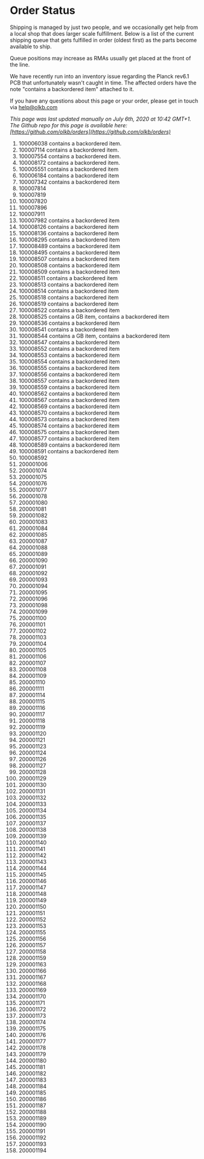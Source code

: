 # Order Status

Shipping is managed by just two people, and we occasionally get help from a local shop that does larger scale fulfillment. Below is a list of the current shipping queue that gets fulfilled in order (oldest first) as the parts become available to ship.

Queue positions may increase as RMAs usually get placed at the front of the line.

We have recently run into an inventory issue regarding the Planck rev6.1 PCB that unfortunately wasn't caught in time. The affected orders have the note "contains a backordered item" attached to it.

If you have any questions about this page or your order, please get in touch via help@olkb.com

*This page was last updated manually on July 6th, 2020 at 10:42 GMT+1. The Github repo for this page is available here: [https://github.com/olkb/orders](https://github.com/olkb/orders)*

 1. 100006038 contains a backordered item.
 2. 100007114 contains a backordered item.
 3. 100007554 contains a backordered item.
 4. 100008172 contains a backordered item.
 5. 100005551 contains a backordered item
 6. 100006184 contains a backordered item
 7. 100007342 contains a backordered item
 8. 100007814
 9. 100007819
 10. 100007820
 11. 100007896
 12. 100007911
 13. 100007982 contains a backordered item
 14. 100008126 contains a backordered item
 15. 100008136 contains a backordered item
 16. 100008295 contains a backordered item
 17. 100008489 contains a backordered item
 18. 100008495 contains a backordered item
 19. 100008507 contains a backordered item
 20. 100008508 contains a backordered item
 21. 100008509 contains a backordered item
 22. 100008511 contains a backordered item
 23. 100008513 contains a backordered item
 24. 100008514 contains a backordered item
 25. 100008518 contains a backordered item
 26. 100008519 contains a backordered item
 27. 100008522 contains a backordered item
 28. 100008525 contains a GB item, contains a backordered item
 29. 100008536 contains a backordered item
 30. 100008541 contains a backordered item
 31. 100008544 contains a GB item, contains a backordered item
 32. 100008547 contains a backordered item
 33. 100008552 contains a backordered item
 34. 100008553 contains a backordered item
 35. 100008554 contains a backordered item
 36. 100008555 contains a backordered item
 37. 100008556 contains a backordered item
 38. 100008557 contains a backordered item
 39. 100008559 contains a backordered item
 40. 100008562 contains a backordered item
 41. 100008567 contains a backordered item
 42. 100008569 contains a backordered item
 43. 100008570 contains a backordered item
 44. 100008573 contains a backordered item
 45. 100008574 contains a backordered item
 46. 100008575 contains a backordered item
 47. 100008577 contains a backordered item
 48. 100008589 contains a backordered item
 49. 100008591 contains a backordered item
 50. 100008592
 51. 200001006
 52. 200001074
 53. 200001075
 54. 200001076
 55. 200001077
 56. 200001078
 57. 200001080
 58. 200001081
 59. 200001082
 60. 200001083
 61. 200001084
 62. 200001085
 63. 200001087
 64. 200001088
 65. 200001089
 66. 200001090
 67. 200001091
 68. 200001092
 69. 200001093
 70. 200001094
 71. 200001095
 72. 200001096
 73. 200001098
 74. 200001099
 75. 200001100
 76. 200001101
 77. 200001102
 78. 200001103
 79. 200001104
 80. 200001105
 81. 200001106
 82. 200001107
 83. 200001108
 84. 200001109
 85. 200001110
 86. 200001111
 87. 200001114
 88. 200001115
 89. 200001116
 90. 200001117
 91. 200001118
 92. 200001119
 93. 200001120
 94. 200001121
 95. 200001123
 96. 200001124
 97. 200001126
 98. 200001127
 99. 200001128
 100. 200001129
 101. 200001130
 102. 200001131
 103. 200001132
 104. 200001133
 105. 200001134
 106. 200001135
 107. 200001137
 108. 200001138
 109. 200001139
 110. 200001140
 111. 200001141
 112. 200001142
 113. 200001143
 114. 200001144
 115. 200001145
 116. 200001146
 117. 200001147
 118. 200001148
 119. 200001149
 120. 200001150
 121. 200001151
 122. 200001152
 123. 200001153
 124. 200001155
 125. 200001156
 126. 200001157
 127. 200001158
 128. 200001159
 129. 200001163
 130. 200001166
 131. 200001167
 132. 200001168
 133. 200001169
 134. 200001170
 135. 200001171
 136. 200001172
 137. 200001173
 138. 200001174
 139. 200001175
 140. 200001176
 141. 200001177
 142. 200001178
 143. 200001179
 144. 200001180
 145. 200001181
 146. 200001182
 147. 200001183
 148. 200001184
 149. 200001185
 150. 200001186
 151. 200001187
 152. 200001188
 153. 200001189
 154. 200001190
 155. 200001191
 156. 200001192
 157. 200001193
 158. 200001194
